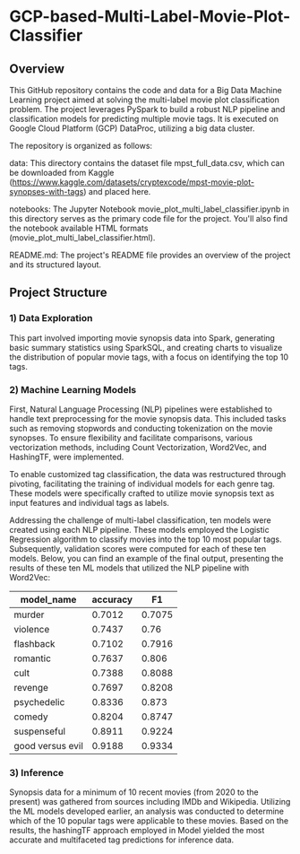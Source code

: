 # GCP-based-Multi-Label-Movie-Plot-Classifier

## Overview
This GitHub repository contains the code and data for a Big Data Machine Learning project aimed at solving the multi-label movie plot classification problem. The project leverages PySpark to build a robust NLP pipeline and classification models for predicting multiple movie tags. It is executed on Google Cloud Platform (GCP) DataProc, utilizing a big data cluster.

The repository is organized as follows:

data: This directory contains the dataset file mpst_full_data.csv, which can be downloaded from Kaggle (https://www.kaggle.com/datasets/cryptexcode/mpst-movie-plot-synopses-with-tags) and placed here.

notebooks: The Jupyter Notebook movie_plot_multi_label_classifier.ipynb in this directory serves as the primary code file for the project. You'll also find the notebook available HTML formats (movie_plot_multi_label_classifier.html).

README.md: The project's README file provides an overview of the project and its structured layout.

## Project Structure
### 1) Data Exploration
This part involved importing movie synopsis data into Spark, generating basic summary statistics using SparkSQL, and creating charts to visualize the distribution of popular movie tags, with a focus on identifying the top 10 tags. 

### 2) Machine Learning Models
First, Natural Language Processing (NLP) pipelines were established to handle text preprocessing for the movie synopsis data. This included tasks such as removing stopwords and conducting tokenization on the movie synopses. To ensure flexibility and facilitate comparisons, various vectorization methods, including Count Vectorization, Word2Vec, and HashingTF, were implemented.

To enable customized tag classification, the data was restructured through pivoting, facilitating the training of individual models for each genre tag. These models were specifically crafted to utilize movie synopsis text as input features and individual tags as labels.

Addressing the challenge of multi-label classification, ten models were created using each NLP pipeline. These models employed the Logistic Regression algorithm to classify movies into the top 10 most popular tags. Subsequently, validation scores were computed for each of these ten models. Below, you can find an example of the final output, presenting the results of these ten ML models that utilized the NLP pipeline with Word2Vec:

|      model_name|accuracy|    F1|
|----------------|--------|------|
|          murder|  0.7012|0.7075|
|        violence|  0.7437|  0.76|
|       flashback|  0.7102|0.7916|
|        romantic|  0.7637| 0.806|
|            cult|  0.7388|0.8088|
|         revenge|  0.7697|0.8208|
|     psychedelic|  0.8336| 0.873|
|          comedy|  0.8204|0.8747|
|     suspenseful|  0.8911|0.9224|
|good versus evil|  0.9188|0.9334|


### 3) Inference
Synopsis data for a minimum of 10 recent movies (from 2020 to the present) was gathered from sources including IMDb and Wikipedia. Utilizing the ML models developed earlier, an analysis was conducted to determine which of the 10 popular tags were applicable to these movies. Based on the results, the hashingTF approach employed in Model yielded the most accurate and multifaceted tag predictions for inference data.






